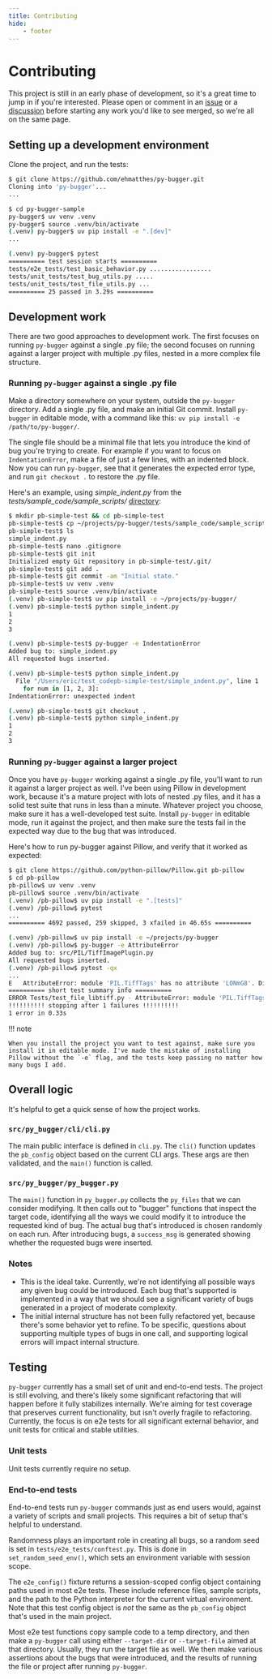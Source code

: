 ```yaml
---
title: Contributing
hide:
    - footer
---
```


# Contributing

This project is still in an early phase of development, so it's a great time to jump in if you're interested. Please open or comment in an [issue](https://github.com/ehmatthes/py-bugger/issues) or a [discussion](https://github.com/ehmatthes/py-bugger/discussions) before starting any work you'd like to see merged, so we're all on the same page.

## Setting up a development environment

Clone the project, and run the tests:

```sh
$ git clone https://github.com/ehmatthes/py-bugger.git
Cloning into 'py-bugger'...
...

$ cd py-bugger-sample 
py-bugger$ uv venv .venv
py-bugger$ source .venv/bin/activate
(.venv) py-bugger$ uv pip install -e ".[dev]"
...

(.venv) py-bugger$ pytest
========== test session starts ==========
tests/e2e_tests/test_basic_behavior.py .................
tests/unit_tests/test_bug_utils.py .....
tests/unit_tests/test_file_utils.py ...
========== 25 passed in 3.29s ==========
```

## Development work

There are two good approaches to development work. The first focuses on running `py-bugger` against a single .py file; the second focuses on running against a larger project with multiple .py files, nested in a more complex file structure.

### Running `py-bugger` against a single .py file

Make a directory somewhere on your system, outside the `py-bugger` directory. Add a single .py file, and make an initial Git commit. Install `py-bugger` in editable mode, with a command like this: `uv pip install -e /path/to/py-bugger/`.

The single file should be a minimal file that lets you introduce the kind of bug you're trying to create. For example if you want to focus on `IndentationError`, make a file of just a few lines, with an indented block. Now you can run `py-bugger`, see that it generates the expected error type, and run `git checkout .` to restore the .py file.

Here's an example, using *simple_indent.py* from the *tests/sample_code/sample_scripts/* [directory](https://github.com/ehmatthes/py-bugger/tree/main/tests/sample_code/sample_scripts):

```sh
$ mkdir pb-simple-test && cd pb-simple-test 
pb-simple-test$ cp ~/projects/py-bugger/tests/sample_code/sample_scripts/simple_indent.py simple_indent.py
pb-simple-test$ ls
simple_indent.py
pb-simple-test$ nano .gitignore
pb-simple-test$ git init
Initialized empty Git repository in pb-simple-test/.git/
pb-simple-test$ git add .
pb-simple-test$ git commit -am "Initial state."
pb-simple-test$ uv venv .venv
pb-simple-test$ source .venv/bin/activate
(.venv) pb-simple-test$ uv pip install -e ~/projects/py-bugger/
(.venv) pb-simple-test$ python simple_indent.py 
1
2
3

(.venv) pb-simple-test$ py-bugger -e IndentationError
Added bug to: simple_indent.py
All requested bugs inserted.

(.venv) pb-simple-test$ python simple_indent.py 
  File "/Users/eric/test_codepb-simple-test/simple_indent.py", line 1
    for num in [1, 2, 3]:
IndentationError: unexpected indent

(.venv) pb-simple-test$ git checkout .
(.venv) pb-simple-test$ python simple_indent.py 
1
2
3
```

### Running `py-bugger` against a larger project

Once you have `py-bugger` working against a single .py file, you'll want to run it against a larger project as well. I've been using Pillow in development work, because it's a mature project with lots of nested .py files, and it has a solid test suite that runs in less than a minute. Whatever project you choose, make sure it has a well-developed test suite. Install `py-bugger` in editable mode, run it against the project, and then make sure the tests fail in the expected way due to the bug that was introduced.

Here's how to run py-bugger against Pillow, and verify that it worked as expected:

```sh
$ git clone https://github.com/python-pillow/Pillow.git pb-pillow
$ cd pb-pillow
pb-pillow$ uv venv .venv
pb-pillow$ source .venv/bin/activate
(.venv) /pb-pillow$ uv pip install -e ".[tests]"
(.venv) /pb-pillow$ pytest
...
========== 4692 passed, 259 skipped, 3 xfailed in 46.65s ==========

(.venv) /pb-pillow$ uv pip install -e ~/projects/py-bugger
(.venv) /pb-pillow$ py-bugger -e AttributeError
Added bug to: src/PIL/TiffImagePlugin.py
All requested bugs inserted.
(.venv) /pb-pillow$ pytest -qx
...
E   AttributeError: module 'PIL.TiffTags' has no attribute 'LONmG8'. Did you mean: 'LONG8'?
========== short test summary info ==========
ERROR Tests/test_file_libtiff.py - AttributeError: module 'PIL.TiffTags' has no attribute 'LONmG8'. Did you mean: 'LONG8'?
!!!!!!!!!! stopping after 1 failures !!!!!!!!!!
1 error in 0.33s
```

!!! note

    When you install the project you want to test against, make sure you install it in editable mode. I've made the mistake of installing Pillow without the `-e` flag, and the tests keep passing no matter how many bugs I add.

## Overall logic

It's helpful to get a quick sense of how the project works.

### `src/py_bugger/cli/cli.py`

The main public interface is defined in `cli.py`. The `cli()` function updates the `pb_config` object based on the current CLI args. These args are then validated, and the `main()` function is called.

### `src/py_bugger/py_bugger.py`

The `main()` function in `py_bugger.py` collects the `py_files` that we can consider modifying. It then calls out to "bugger" functions that inspect the target code, identifying all the ways we could modify it to introduce the requested kind of bug. The actual bug that's introduced is chosen randomly on each run. After introducing bugs, a `success_msg` is generated showing whether the requested bugs were inserted.

### Notes

- This is the ideal take. Currently, we're not identifying all possible ways any given bug could be introduced. Each bug that's supported is implemented in a way that we should see a significant variety of bugs generated in a project of moderate complexity.
- The initial internal structure has not been fully refactored yet, because there's some behavior yet to refine. To be specific, questions about supporting multiple types of bugs in one call, and supporting logical errors will impact internal structure.

## Testing

`py-bugger` currently has a small set of unit and end-to-end tests. The project is still evolving, and there's likely some significant refactoring that will happen before it fully stabilizes internally. We're aiming for test coverage that preserves current functionality, but isn't overly fragile to refactoring. Currently, the focus is on e2e tests for all significant external behavior, and unit tests for critical and stable utilities.

### Unit tests

Unit tests currently require no setup.

### End-to-end tests

End-to-end tests run `py-bugger` commands just as end users would, against a variety of scripts and small projects. This requires a bit of setup that's helpful to understand.

Randomness plays an important role in creating all bugs, so a random seed is set in `tests/e2e_tests/conftest.py`. This is done in `set_random_seed_env()`, which sets an environment variable with session scope.

The `e2e_config()` fixture returns a session-scoped config object containing paths used in most e2e tests. These include reference files, sample scripts, and the path to the Python interpreter for the current virtual environment. Note that this test config object is *not* the same as the `pb_config` object that's used in the main project.

Most e2e test functions copy sample code to a temp directory, and then make a `py-bugger` call using either `--target-dir` or `--target-file` aimed at that directory. Usually, they run the target file as well. We then make various assertions about the bugs that were introduced, and the results of running the file or project after running `py-bugger`.